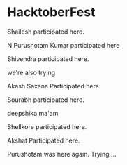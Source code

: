 # HacktoberFest

Shailesh participated here.

N Purushotam Kumar participated here

Shivendra participated here.

we're also trying

Akash Saxena Participated here.

Sourabh participated here.

deepshika ma'am 

Shellkore participated here.

Akshat Participated here.

Purushotam was here again.
Trying ...
